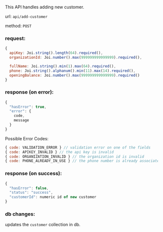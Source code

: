 This API handles adding new customer.

url: `api/add-customer`

method: `POST`

### request: 
```js
{
  apiKey: Joi.string().length(64).required(),
  organizationId: Joi.number().max(999999999999999).required(),

  fullName: Joi.string().min(1).max(64).required(),
  phone: Joi.string().alphanum().min(11).max(14).required(),
  openingBalance: Joi.number().max(999999999999999).required()
}
```

### response (on error):
```js
{
  "hasError": true,
  "error": {
    code,
    message
  }
}
```

Possible Error Codes:
```js
{ code: VALIDATION_ERROR } // validation error on one of the fields
{ code: APIKEY_INVALID } // the api key is invalid
{ code: ORGANIZATION_INVALID } // the organization id is invalid
{ code: PHONE_ALREADY_IN_USE } // the phone number is already associated with another customer
```

### response (on success):
```js
{
  "hasError": false,
  "status": "success",
  "customerId": numeric id of new customer
}
```

### db changes:
updates the `customer` collection in db.